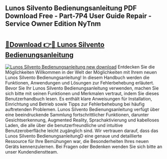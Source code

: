 ## Lunos Silvento Bedienungsanleitung PDF Download Free - Part-7P4 User Guide Repair - Service Owner Edition NyTnm

# <h2><a href="http://df685y.blite.top/?on=Lunos+Silvento+Bedienungsanleitung">🔗Download 👉🔴 Lunos Silvento Bedienungsanleitung</a></h2>

[![Lunos Silvento Bedienungsanleitung new download](https://i.imgur.com/lujVjoI.png)](http://df685y.blite.top/?on=Lunos+Silvento+Bedienungsanleitung)
Entdecken Sie die Möglichkeiten Willkommen in der Welt der Möglichkeiten mit Ihrem neuen Lunos Silvento Bedienungsanleitung! In diesem Handbuch werden die Funktionen, Anwendungen und Lösungen zur Fehlerbehebung erläutert. Bevor Sie Ihr Lunos Silvento Bedienungsanleitung verwenden, machen Sie sich bitte mit seinen Funktionen und Merkmalen vertraut, indem Sie dieses Benutzerhandbuch lesen. Es enthält klare Anweisungen für Installation, Einrichtung und Betrieb sowie Tipps zur Fehlerbehebung bei häufig auftretenden Problemen. Lunos Silvento Bedienungsanleitung verfügt über eine beeindruckende Sammlung fortschrittlicher Funktionen, darunter Gesichtserkennung, Augmented Reality, Sprachaktivierung und kabelloses Laden, die alle über die benutzerfreundliche und intuitive Benutzeroberfläche leicht zugänglich sind. Wir vertrauen darauf, dass das Lunos Silvento BedienungsanleitungD eine genaue und detaillierte Ressource für Ihre Bemühungen war, die Besonderheiten Ihres neuen Geräts kennenzulernen. Bei Fragen oder Bedenken wenden Sie sich bitte an unser Kundendienstteam.
